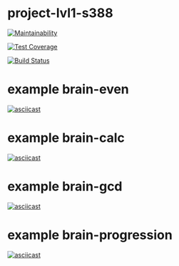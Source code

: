 # project-lvl1-s388

[![Maintainability](https://api.codeclimate.com/v1/badges/43adca0985520c4ffb3d/maintainability)](https://codeclimate.com/github/mairiv/project-lvl1-s388/maintainability)

[![Test Coverage](https://api.codeclimate.com/v1/badges/43adca0985520c4ffb3d/test_coverage)](https://codeclimate.com/github/mairiv/project-lvl1-s388/test_coverage)

[![Build Status](https://travis-ci.org/mairiv/project-lvl1-s388.svg?branch=master)](https://travis-ci.org/mairiv/project-lvl1-s388)

# example brain-even
[![asciicast](https://asciinema.org/a/14.png)](https://asciinema.org/a/BhWFHSrCXG0Q4WIQmOhcU20NA)


# example brain-calc
[![asciicast](https://asciinema.org/a/14.png)](https://asciinema.org/a/HlPMOOtrUdaVZc0PR5sjD4Dzp)

# example brain-gcd
[![asciicast](https://asciinema.org/a/14.png)](https://asciinema.org/a/hSZ0KKTnBGnHJ6nR7TCJGJsJh)

# example brain-progression
[![asciicast](https://asciinema.org/a/14.png)](https://asciinema.org/a/0NXDbKPhKau80cDFKjwuQ3NLk)